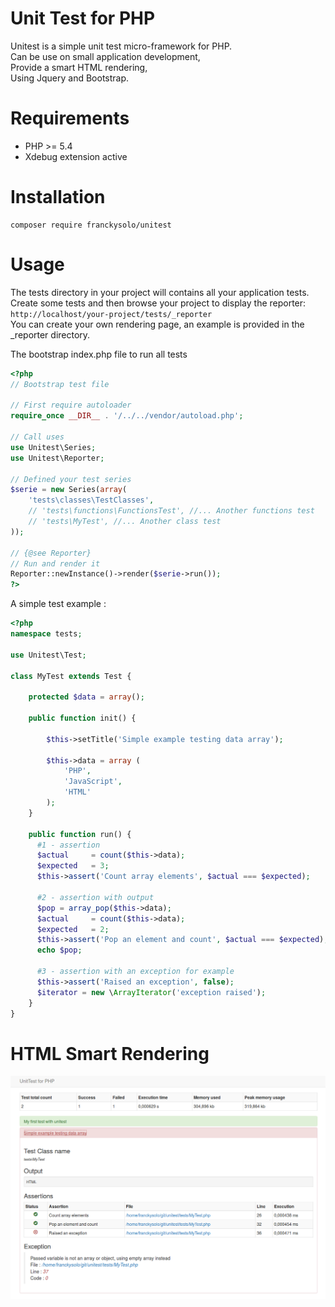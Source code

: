 # Unit Test for PHP

Unitest is a simple unit test micro-framework for PHP.   
 Can be use on small application development,  
 Provide a smart HTML rendering,   
 Using Jquery and Bootstrap.

# Requirements

- PHP >= 5.4
- Xdebug extension active

# Installation
```
composer require franckysolo/unitest
```

# Usage
The tests directory in your project will contains all your application tests.  
Create some tests and then browse your project to display the reporter:  
    `http://localhost/your-project/tests/_reporter`  
You can create your own rendering page, an example is provided in the _reporter directory.

The bootstrap index.php file to run all tests

```php
<?php
// Bootstrap test file

// First require autoloader
require_once __DIR__ . '/../../vendor/autoload.php';

// Call uses
use Unitest\Series;
use Unitest\Reporter;

// Defined your test series
$serie = new Series(array(
    'tests\classes\TestClasses',
    // 'tests\functions\FunctionsTest', //... Another functions test
    // 'tests\MyTest', //... Another class test
));

// {@see Reporter}
// Run and render it
Reporter::newInstance()->render($serie->run());
?>
```

A simple test example :

```php
<?php
namespace tests;

use Unitest\Test;

class MyTest extends Test {

    protected $data = array();

    public function init() {

        $this->setTitle('Simple example testing data array');

        $this->data = array (
            'PHP',
            'JavaScript',
            'HTML'
        );
    }

    public function run() {
      #1 - assertion
      $actual     = count($this->data);
      $expected   = 3;
      $this->assert('Count array elements', $actual === $expected);

      #2 - assertion with output
      $pop = array_pop($this->data);
      $actual     = count($this->data);
      $expected   = 2;
      $this->assert('Pop an element and count', $actual === $expected);
      echo $pop;

      #3 - assertion with an exception for example
      $this->assert('Raised an exception', false);
      $iterator = new \ArrayIterator('exception raised');
    }
}
```
# HTML Smart Rendering

![Screen shot](/images/screen-shot.png)

